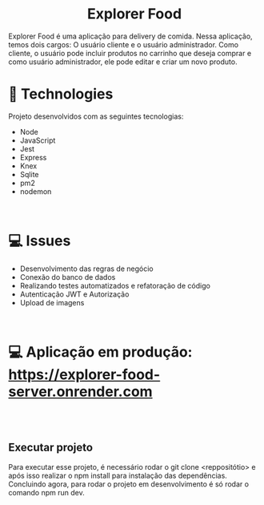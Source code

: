 <h1 align="center">Explorer Food</h1>

Explorer Food é uma aplicação para delivery de comida. Nessa aplicação, temos dois cargos: O usuário cliente e o usuário administrador. Como cliente, o usuário pode incluir produtos no carrinho que deseja comprar e como usuário administrador, ele pode editar e criar um novo produto.
<br/>

# 🚀 Technologies


Projeto desenvolvidos com as seguintes tecnologias:

- Node
- JavaScript
- Jest
- Express
- Knex
- Sqlite
- pm2
- nodemon

<br>

# 💻 Issues

- Desenvolvimento das regras de negócio
- Conexão do banco de dados
- Realizando testes automatizados e refatoração de código
- Autenticação JWT e Autorização
- Upload de imagens

  
<br>

# 💻 Aplicação em produção: https://explorer-food-server.onrender.com

<br/><br/>

<h2>Executar projeto</h2>

Para executar esse projeto, é necessário rodar o git clone <reppositótio> e após isso realizar o npm install para instalação das dependências. Concluindo agora, para rodar o projeto em desenvolvimento é só rodar o comando npm run dev.
